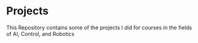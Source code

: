 # Projects
This Repository contains some of the projects I did for courses in the fields of AI, Control, and Robotics
